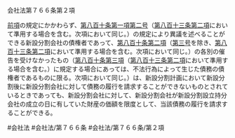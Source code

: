 会社法第７６６条第２項

[前項](会社法＿＿＿＿第７６６条第１項)の規定にかかわらず、[第八百十条第一項第二号](会社法＿＿＿＿第８１０条第１項第２号)（[第八百十三条第二項](会社法＿＿＿＿第８１３条第２項)において準用する場合を含む。次項において同じ。）の規定により異議を述べることができる新設分割会社の債権者であって、[第八百十条第二項](会社法＿＿＿＿第８１０条第２項)（[第三号](会社法＿＿＿＿第７６６条第２項第３号)を除き、[第八百十三条第二項](会社法＿＿＿＿第８１３条第２項)において準用する場合を含む。次項において同じ。）の各別の催告を受けなかったもの（[第八百十条第三項](会社法＿＿＿＿第８１０条第３項)（[第八百十三条第二項](会社法＿＿＿＿第８１３条第２項)において準用する場合を含む。）に規定する場合にあっては、不法行為によって生じた債務の債権者であるものに限る。次項において同じ。）は、新設分割計画において新設分割後に新設分割会社に対して債務の履行を請求することができないものとされているときであっても、新設分割会社に対して、新設分割会社が新設分割設立持分会社の成立の日に有していた財産の価額を限度として、当該債務の履行を請求することができる。

#会社法
#会社法/第７６６条
#会社法/第７６６条/第２項
